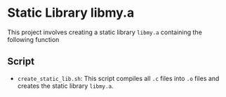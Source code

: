 # Static Library libmy.a

This project involves creating a static library `libmy.a` containing the following function
## Script

- `create_static_lib.sh`: This script compiles all `.c` files into `.o` files and creates the static library `libmy.a`.
